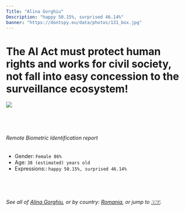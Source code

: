 ```yaml
---
Title: "Alina Gorghiu"
Description: "happy 50.15%, surprised 46.14%"
banner: "https://dontspy.eu/data/photos/131_box.jpg"
---
```


# The AI Act must protect human rights and works for civil society, not fall into easy concession to the surveillance ecosystem!

<link rel="stylesheet" type="text/css" href="/css/blog.css" />

<div class="is-fake" hidden>

_This is a **fake picture**_, we collect these anyway [because the AI Act](why-deepfake) negotiation moves in a way that would create more mess in our lives! for a longer explanation, read [The Dual Threat: How Losing the Biometric Battle Fuels Deepfake Proliferation](/blog/the-dual-threat-how-losing-the-biometric-battle-fuels-deepfake-proliferation/)

</div>

<!-- <img src="https://dontspy.eu/data/photos/54_box.jpg" /> -->
<img src="https://dontspy.eu/data/photos/131_box.jpg" />

## <br>

###### Remote Biometric Identification report

* <span class="label">Gender:</span> `Female 86%`
* <span class="label">Age:</span> `38 (estimated) years old`
* <span class="label">Expressions::</span> `happy 50.15%, surprised 46.14%`

## <br>

###### See all of [Alina Gorghiu](/policymaker#Alina%20Gorghiu), or by country: [Romania](/country#Romania), or jump to [🇮🇹](/x/58).

## <br>